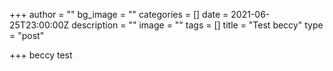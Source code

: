 +++
author = ""
bg_image = ""
categories = []
date = 2021-06-25T23:00:00Z
description = ""
image = ""
tags = []
title = "Test beccy"
type = "post"

+++
beccy test